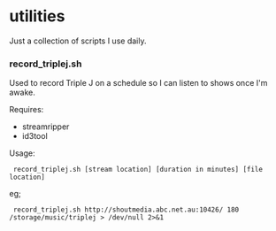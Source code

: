 # utilities

Just a collection of scripts I use daily.

### record_triplej.sh
Used to record Triple J on a schedule so I can listen to shows once I'm awake.

Requires:

* streamripper
* id3tool


Usage:
```
 record_triplej.sh [stream location] [duration in minutes] [file location]
```
eg;
```
 record_triplej.sh http://shoutmedia.abc.net.au:10426/ 180 /storage/music/triplej > /dev/null 2>&1
```
